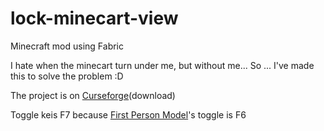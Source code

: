# lock-minecart-view
Minecraft mod using Fabric

I hate when the minecart turn under me, but without me...
So ... I've made this to solve the problem :D

The project is on [Curseforge](https://www.curseforge.com/minecraft/mc-mods/minecart-direction-follow)(download)

Toggle keis F7 because [First Person Model](https://www.curseforge.com/minecraft/mc-mods/first-person-model)'s toggle is F6
